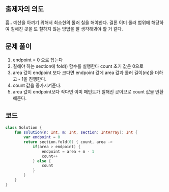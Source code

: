 ## 출제자의 의도
흠.. 예산을 아끼기 위해서 최소한의 롤러 칠을 해야한다.
결론 이미 롤러 범위에 해당하여 칠해진 곳을 또 칠하지 않는 방법을 잘 생각해봐야 할 거 같다.


## 문제 풀이
1. endpoint = 0 으로 잡는다
2. 칠해야 하는 section에 fold() 함수를 실행한다 count 초기 값은 0으로
3. area 값이 endpoint 보다 크다면 endpoint 값에 area 값과 롤러 길이(m)을 더하고 - 1을 진행한다.
4. count 값을 증가시켜준다.
5. area 값이 endpoint보다 작다면 이미 페인트가 칠해진 곳이므로 count 값을 반환해준다.


## 코드 
```kotlin
class Solution {
	fun solution(n: Int, m: Int, section: IntArray): Int {
        var endpoint = 0
        return section.fold(0) { count, area ->
	        if(area > endpoint) {
		        endpoint = area + m - 1
		        count++
	        } else {
		        count
	        }
        }
    }
}
```

